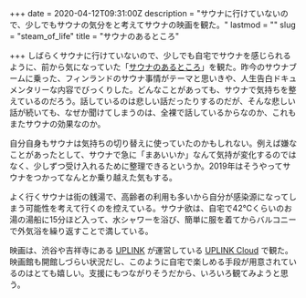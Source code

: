 +++
date = 2020-04-12T09:31:00Z
description = "サウナに行けていないので、少しでもサウナの気分をと考えてサウナの映画を観た。"
lastmod = ""
slug = "steam_of_life"
title = "サウナのあるところ"

+++
しばらくサウナに行けていないので、少しでも自宅でサウナを感じられるように、前から気になっていた「[サウナのあるところ](https://www.uplink.co.jp/sauna/)」を観た。昨今のサウナブームに乗った、フィンランドのサウナ事情がテーマと思いきや、人生告白ドキュメンタリーな内容でびっくりした。どんなことがあっても、サウナで気持ちを整えているのだろう。話しているのは悲しい話だったりするのだが、そんな悲しい話が続いても、なぜか聞けてしまうのは、全裸で話しているからなのか、これもまたサウナの効果なのか。

自分自身もサウナは気持ちの切り替えに使っていたのかもしれない。例えば嫌なことがあったとして、サウナで急に「まあいいか」なんて気持が変化するのではなく、少しずつ受け入れるために整理できるというか。2019年はそうやってサウナをつかってなんとか乗り越えた気もする。

よく行くサウナは街の銭湯で、高齢者の利用も多いから自分が感染源になってしまう可能性を考えて行くのを控えている。サウナ欲は、自宅で42℃くらいのお湯の湯船に15分ほど入って、水シャワーを浴び、簡単に服を着てからバルコニーで外気浴を繰り返すことで満している。

映画は、渋谷や吉祥寺にある [UPLINK](https://www.uplink.co.jp) が運営している [UPLINK Cloud](https://www.uplink.co.jp/cloud/) で観た。映画館も開館しづらい状況だし、このように自宅で楽しめる手段が用意されているのはとても嬉しい。支援にもつながりそうだから、いろいろ観てみようと思う。